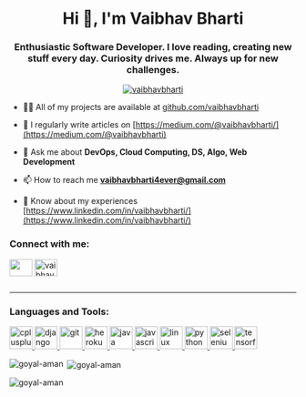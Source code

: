 <h1 align="center">Hi 👋, I'm Vaibhav Bharti</h1>
<h3 align="center">Enthusiastic Software Developer. I love reading, creating new stuff every day. Curiosity drives me. Always up for new challenges.</h3>


<p align="center"> <a href="https://github.com/ryo-ma/github-profile-trophy"><img src="https://github-profile-trophy.vercel.app/?username=vaibhavbharti" alt="vaibhavbharti" /></a> </p>


- 👨‍💻 All of my projects are available at [github.com/vaibhavbharti](github.com/vaibhavbharti)

- 📝 I regularly write articles on [https://medium.com/@vaibhavbharti/](https://medium.com/@vaibhavbharti)

- 💬 Ask me about **DevOps, Cloud Computing, DS, Algo, Web Development**

- 📫 How to reach me **vaibhavbharti4ever@gmail.com**

- 📄 Know about my experiences [https://www.linkedin.com/in/vaibhavbharti/](https://www.linkedin.com/in/vaibhavbharti/)
<h3 align="left">Connect with me:</h3>
<p align="left">
<a href="https://twitter.com/" target="blank"><img align="center" src="https://cdn.jsdelivr.net/npm/simple-icons@3.0.1/icons/twitter.svg" alt="" height="30" width="40" /></a>
<a href="https://linkedin.com/in/vaibhavbharti" target="blank"><img align="center" src="https://cdn.jsdelivr.net/npm/simple-icons@3.0.1/icons/linkedin.svg" alt="vaibhavbharti" height="30" width="40" /></a>
<p align="left"> <a href="https://twitter.com/" target="blank"><img src="https://img.shields.io/twitter/follow/" alt="" /></a> </p>
</p>
<hr>
<h3 align="left">Languages and Tools:</h3>
<p align="left"> <a href="https://www.w3schools.com/cpp/" target="_blank"> <img src="https://devicons.github.io/devicon/devicon.git/icons/cplusplus/cplusplus-original.svg" alt="cplusplus" width="40" height="40"/> </a> <a href="https://www.djangoproject.com/" target="_blank"> <img src="https://devicons.github.io/devicon/devicon.git/icons/django/django-original.svg" alt="django" width="40" height="40"/> </a> <a href="https://git-scm.com/" target="_blank"> <img src="https://www.vectorlogo.zone/logos/git-scm/git-scm-icon.svg" alt="git" width="40" height="40"/> </a> <a href="https://heroku.com" target="_blank"> <img src="https://www.vectorlogo.zone/logos/heroku/heroku-icon.svg" alt="heroku" width="40" height="40"/> </a> <a href="https://www.java.com" target="_blank"> <img src="https://devicons.github.io/devicon/devicon.git/icons/java/java-original-wordmark.svg" alt="java" width="40" height="40"/> </a> <a href="https://developer.mozilla.org/en-US/docs/Web/JavaScript" target="_blank"> <img src="https://devicons.github.io/devicon/devicon.git/icons/javascript/javascript-original.svg" alt="javascript" width="40" height="40"/> </a> <a href="https://www.linux.org/" target="_blank"> <img src="https://devicons.github.io/devicon/devicon.git/icons/linux/linux-original.svg" alt="linux" width="40" height="40"/> </a> <a href="https://www.python.org" target="_blank"> <img src="https://devicons.github.io/devicon/devicon.git/icons/python/python-original.svg" alt="python" width="40" height="40"/> </a> <a href="https://www.selenium.dev" target="_blank"> <img src="https://raw.githubusercontent.com/detain/svg-logos/780f25886640cef088af994181646db2f6b1a3f8/svg/selenium-logo.svg" alt="selenium" width="40" height="40"/> </a> <a href="https://www.tensorflow.org" target="_blank"> <img src="https://www.vectorlogo.zone/logos/tensorflow/tensorflow-icon.svg" alt="tensorflow" width="40" height="40"/> </a> </p>

<p><img align="left" src="https://github-readme-stats.vercel.app/api/top-langs?username=goyal-aman&show_icons=true&locale=en&layout=compact" alt="goyal-aman" /></p>

<p>&nbsp;<img align="center" src="https://github-readme-stats.vercel.app/api?username=goyal-aman&show_icons=true&locale=en" alt="goyal-aman" /></p>


<p align="left"> <img src="https://komarev.com/ghpvc/?username=goyal-aman&label=Profile%20views&color=0e75b6&style=flat" alt="goyal-aman" /> </p>
